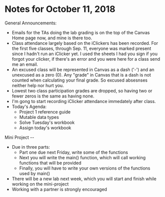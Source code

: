 # Notes for October 11, 2018

General Announcements:
* Emails for the TAs doing the lab grading is on the top of the Canvas Home page now, and mine is there too.
* Class attendance largely based on the iClickers has been recorded. For the first five classes, through Sep. 11, everyone was marked present since I hadn't run an iClicker yet. I used the sheets I had you sign if you forgot your clicker, if there's an error and you were here for a class send me an email.
* An excused class will be represented in Canvas as a dash ('-') and an unexcused as a zero (0). Any "grade" in Canvas that is a dash is not counted when calculating your final grade. So excused absesnses neither help nor hurt you.
* Lowest two class participation grades are dropped, so having two or fewer zeros is the same as having none.
* I'm gong to start recording iClicker attendance immedately after class.
* Today's Agenda:
    * Project 1 reference guide
    * Mutable data types
    * Solve Tuesday's workbook
    * Assign today's workbook

Mini Project --
* Due in three parts:
    * Part one due next Friday, write some of the functions
    * Next you will write the main() function, which will call working functions that will be provided
    * Finally, you will have to write your own versions of the functions used by main()
* There will be a new lab next week, which you will start and finish while working on the mini-project
* Working with a partner is strongly encouraged

